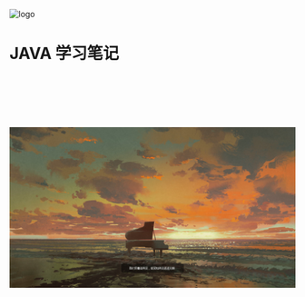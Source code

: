 ![logo](_media/favicon.ico) 

# JAVA 学习笔记

&nbsp;

&nbsp;

&nbsp;

<!--background-->

![](_media/piano.jpg)
